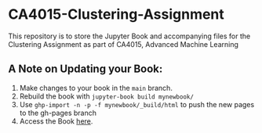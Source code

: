 # CA4015-Clustering-Assignment
This repository is to store the Jupyter Book and accompanying files for the Clustering Assignment as part of CA4015, Advanced Machine Learning

## A Note on Updating your Book:
1. Make changes to your book in the `main` branch.
2. Rebuild the book with `jupyter-book build mynewbook/`
3. Use `ghp-import -n -p -f mynewbook/_build/html` to push the new pages to the gh-pages branch
4. Access the Book [here](https://scummins00.github.io/CA4015-Clustering-Assignment/intro.html).